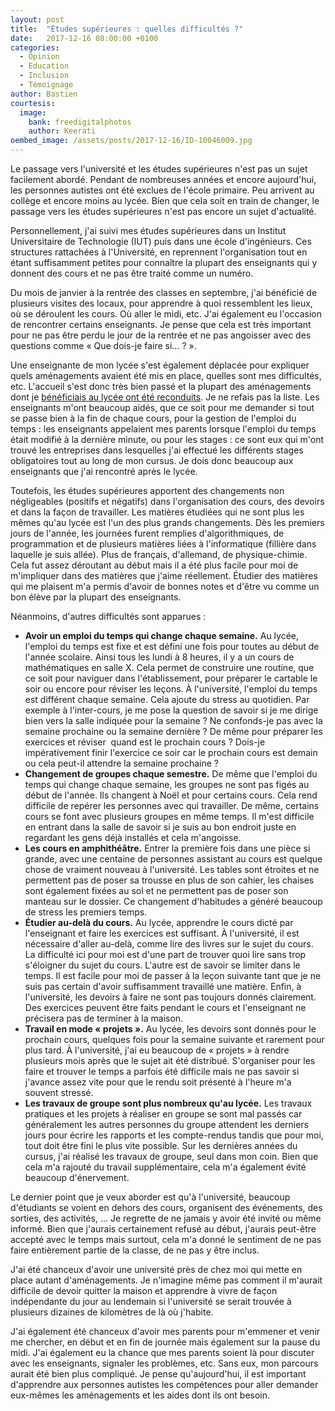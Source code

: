 ```yaml
---
layout: post
title:  "Études supérieures : quelles difficultés ?"
date:   2017-12-16 08:00:00 +0100
categories:
  - Opinion
  - Education
  - Inclusion
  - Témoignage
author: Bastien
courtesis:
  image:
    bank: freedigitalphotos
    author: Keerati
oembed_image: /assets/posts/2017-12-16/ID-10046009.jpg
---
```


Le passage vers l'université et les études supérieures n'est pas un sujet facilement abordé.
Pendant de nombreuses années et encore aujourd'hui, les personnes autistes 
ont été exclues de l'école primaire. Peu arrivent au collège et encore moins au lycée. Bien que cela soit en train de changer, le passage vers 
les études supérieures n'est pas encore un sujet d'actualité.

Personnellement, j'ai suivi mes études supérieures dans un Institut Universitaire de Technologie (IUT) puis dans une école d'ingénieurs. Ces structures rattachées à 
l'Université, en reprennent l'organisation tout en étant suffisamment petites pour connaître la plupart des enseignants qui y donnent des cours et ne pas être traité comme un 
numéro.

Du mois de janvier à la rentrée des classes en septembre, j'ai bénéficié de plusieurs visites des locaux, pour apprendre à quoi ressemblent les lieux, où se déroulent les cours. Où 
aller le midi, etc. J'ai également eu l'occasion de rencontrer certains enseignants. Je pense que cela est très important pour ne pas être perdu le jour de la rentrée et ne pas angoisser avec des questions
comme «&nbsp;Que dois-je faire si… ?&nbsp;».



Une enseignante de mon lycée s'est également déplacée pour expliquer quels aménagements avaient été mis en place, quelles sont mes difficultés, etc. L'accueil s'est donc très bien passé 
et la plupart des aménagements dont je [bénéficiais au lycée ont été reconduits](/quels-amenagements-a-lecole). Je ne refais pas la liste.
Les enseignants m'ont beaucoup aidés, que ce soit pour me demander si tout se passe bien à la fin de chaque cours, 
pour la gestion de l'emploi du temps&nbsp;: les enseignants appelaient mes parents lorsque l'emploi du temps était modifié à la dernière minute,
ou pour les stages&nbsp;: ce sont eux qui m'ont trouvé les entreprises dans lesquelles j'ai effectué les différents stages obligatoires tout au long de mon cursus.
Je dois donc beaucoup aux enseignants que j'ai rencontré après le lycée.

Toutefois, les études supérieures apportent des changements non négligeables (positifs et négatifs) dans l'organisation des cours, des devoirs et dans la façon de travailler.
Les matières étudiées qui ne sont plus les mêmes qu'au lycée est l'un des plus grands changements. Dès les premiers jours de l'année, 
les journées furent remplies d'algorithmiques, de programmation et de plusieurs matières liées à l'informatique (fillière dans laquelle je suis allée). Plus de 
français, d'allemand, de physique-chimie.
Cela fut assez déroutant au début mais il a été plus facile pour moi de m'impliquer dans des matières que j'aime réellement.
Étudier des matières qui me plaisent m'a permis d'avoir de bonnes notes et d'être vu comme un bon élève par la plupart des enseignants.

Néanmoins, d'autres difficultés sont apparues&nbsp;:

  - <strong>Avoir un emploi du temps qui change chaque semaine.</strong> Au lycée, l'emploi du temps est fixe et est défini une fois pour toutes au début de l'année scolaire. Ainsi tous 
les lundi à 8 heures, il y a un cours de mathématiques en salle X. Cela permet de construire une routine, que ce soit pour naviguer dans l'établissement, pour préparer le cartable  le 
soir ou encore pour réviser les leçons. À l'université, l'emploi du temps est différent chaque semaine. Cela ajoute du stress au quotidien. Par exemple à l'inter-cours, je me pose la question
de savoir si je me dirige bien vers la salle indiquée pour la semaine&nbsp;? Ne confonds-je pas avec la semaine prochaine ou la semaine dernière&nbsp;?
De même pour préparer les exercices et réviser&nbsp; quand est le prochain cours&nbsp;? Dois-je impérativement finir l'exercice ce soir car le prochain cours est demain ou cela peut-il 
attendre la semaine prochaine&nbsp;?
  - <strong>Changement de groupes chaque semestre.</strong> De même que l'emploi du temps qui change chaque semaine, les groupes ne sont pas figés au début de l'année. Ils changent à Noël et pour certains cours.
Cela rend difficile de repérer les personnes avec qui travailler. De même, certains cours se font avec plusieurs groupes en même temps. Il m'est difficile en entrant dans la salle de savoir si je suis au bon endroit juste en regardant les 
gens déjà installés et cela m'angoisse.
  - <strong>Les cours en amphithéâtre.</strong> Entrer la première fois dans une pièce si grande, avec une centaine de personnes assistant au cours est quelque chose de vraiment nouveau à l'université.
Les tables sont étroites et ne permettent pas de poser sa trousse en plus de son cahier, les chaises sont également fixées au sol et ne permettent pas de poser son manteau sur le dossier. Ce changement d'habitudes 
a généré beaucoup de stress les premiers temps.
  - <strong>Étudier au-delà du cours.</strong> Au lycée, apprendre le cours dicté par l'enseignant et faire les exercices est suffisant. À l'université, il est nécessaire d'aller 
au-delà, comme lire des livres sur 
le sujet du cours. La difficulté ici pour moi est d'une part de trouver quoi lire sans trop s'éloigner du sujet du cours.
L'autre est de savoir se limiter dans le temps. Il est facile pour moi de passer à la leçon suivante tant que je ne suis pas certain d'avoir suffisamment travaillé une matière.
Enfin, à l'université, les devoirs à faire ne sont pas toujours donnés clairement. Des exercices peuvent être faits pendant le cours et l'enseignant ne précisera pas de terminer à la 
maison.
  - <strong>Travail en mode «&nbsp;projets&nbsp;».</strong> Au lycée, les devoirs sont donnés pour le prochain cours, quelques fois pour la semaine suivante et rarement pour plus tard. 
À l'université, j'ai eu beaucoup de «&nbsp;projets&nbsp;» à rendre plusieurs mois après que le sujet
ait été distribué. S'organiser pour les faire et trouver le temps a parfois été difficile mais ne pas savoir si j'avance assez vite pour que le rendu soit présenté à l'heure m'a souvent stressé.
  - <strong>Les travaux de groupe sont plus nombreux qu'au lycée.</strong> Les travaux pratiques et les projets à réaliser en groupe se sont mal passés car généralement les autres personnes du groupe attendent les derniers jours pour écrire les rapports et les
compte-rendus tandis que pour moi, tout doit être fini le plus vite possible. Sur les dernières années du cursus, j'ai réalisé les travaux de groupe, seul dans mon coin. Bien que cela m'a rajouté du travail supplémentaire, cela m'a également évité beaucoup
d'énervement. 

Le dernier point que je veux aborder est qu'à l'université, beaucoup d'étudiants se voient en dehors des cours, organisent des événements, des sorties, des activités, …
Je regrette de ne jamais y avoir été invité ou même informé.
Bien que j'aurais certainement refusé au début, j'aurais peut-être accepté avec le temps
mais surtout, cela m'a donné le sentiment de ne pas faire entièrement partie de la classe, de ne pas y être inclus.

J'ai été chanceux d'avoir une université près de chez moi qui mette en place autant d'aménagements.
Je n'imagine même pas comment il m'aurait difficile de devoir quitter la maison et apprendre à vivre de façon indépendante 
du jour au lendemain si l'université se serait trouvée à plusieurs dizaines de kilomètres de là où j'habite.

J'ai également été chanceux d'avoir mes parents pour m'emmener et venir me chercher, en début et en fin de journée mais également sur la pause du midi.
J'ai également eu la chance que mes parents soient là pour discuter avec les enseignants, signaler les problèmes, etc.
Sans eux, mon parcours aurait été bien plus compliqué.
Je pense qu'aujourd'hui, il est important d'apprendre aux personnes autistes les compétences pour aller demander eux-mêmes les aménagements et les aides dont ils ont besoin.
